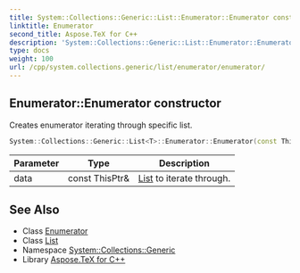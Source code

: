 ```yaml
---
title: System::Collections::Generic::List::Enumerator::Enumerator constructor
linktitle: Enumerator
second_title: Aspose.TeX for C++
description: 'System::Collections::Generic::List::Enumerator::Enumerator constructor. Creates enumerator iterating through specific list in C++.'
type: docs
weight: 100
url: /cpp/system.collections.generic/list/enumerator/enumerator/
---
```

## Enumerator::Enumerator constructor


Creates enumerator iterating through specific list.

```cpp
System::Collections::Generic::List<T>::Enumerator::Enumerator(const ThisPtr &data)
```


| Parameter | Type | Description |
| --- | --- | --- |
| data | const ThisPtr\& | [List](../../) to iterate through. |

## See Also

* Class [Enumerator](../)
* Class [List](../../)
* Namespace [System::Collections::Generic](../../../)
* Library [Aspose.TeX for C++](../../../../)
